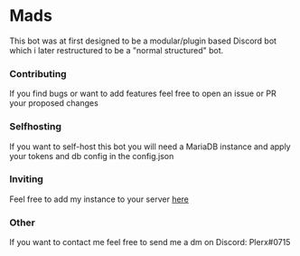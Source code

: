 # Mads
This bot was at first designed to be a modular/plugin based Discord bot which i later restructured to be a "normal structured" bot.

### Contributing
If you find bugs or want to add features feel free to open an issue or PR your proposed changes

### Selfhosting
If you want to self-host this bot you will need a MariaDB instance and apply your tokens and db config in the config.json

### Inviting
Feel free to add my instance to your server [here](https://discord.com/oauth2/authorize?client_id=938105479706578945&scope=bot%20applications.commands&permissions=8)

### Other
If you want to contact me feel free to send me a dm on Discord: Plerx#0715
